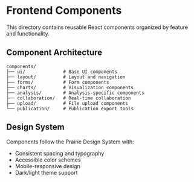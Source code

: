 # Frontend Components

This directory contains reusable React components organized by feature and functionality.

## Component Architecture

```
components/
├── ui/              # Base UI components
├── layout/          # Layout and navigation
├── forms/           # Form components
├── charts/          # Visualization components  
├── analysis/        # Analysis-specific components
├── collaboration/   # Real-time collaboration
├── upload/          # File upload components
└── publication/     # Publication export tools
```

## Design System

Components follow the Prairie Design System with:
- Consistent spacing and typography
- Accessible color schemes
- Mobile-responsive design
- Dark/light theme support